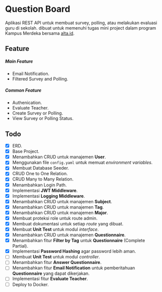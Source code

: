 # Question Board
Aplikasi REST API untuk membuat survey, polling, atau melakukan evaluasi guru di sekolah. dibuat untuk memenuhi tugas mini project dalam program Kampus Merdeka bersama [alta.id](https://alta.id).

## Feature
##### Main Feature
- Email Notification.
- Filtered Survey and Polling.

##### Common Feature
- Authenication.
- Evaluate Teacher.
- Create Survey or Polling.
- View Survey or Polling Status.

## Todo
- [x] ERD.
- [x] Base Project.
- [x] Menambahkan CRUD untuk manajemen **User**.
- [x] Menggunakan file `config.yaml` untuk memuat *environment variables*.
- [x] Membuat Database Seeder.
- [x] CRUD One to One Relation.
- [x] CRUD Many to Many Relation.
- [x] Menambahkan Login Path.
- [x] Implementasi **JWT Middleware**.
- [x] Implementasi **Logging Middleware**.
- [x] Menambahkan CRUD untuk manajemen **Subject**.
- [x] Menambahkan CRUD untuk manajemen **Tag**.
- [x] Menambahkan CRUD untuk manajemen **Major**.
- [x] Membuat proteksi role untuk route admin.
- [x] Membuat dokumentasi untuk setiap *route* yang dibuat.
- [x] Membuat **Unit Test** untuk modul *interface*.
- [x] Menambahkan CRUD untuk manajemen **Questionnaire**.
- [x] Menambahkan fitur **Filter by Tag** untuk **Questionnaire** (Complete Partial).
- [x] Implementasi **Password Hashing** agar password lebih aman.
- [ ] Membuat **Unit Test** untuk modul *controller*.
- [ ] Menambahkan fitur **Answer Questionnaire**.
- [ ] Menambahkan fitur **Email Notification** untuk pemberitahuan **Questionnaire** yang dapat dikerjakan.
- [ ] Implementasi fitur **Evaluate Teacher**.
- [ ] Deploy to Docker.
